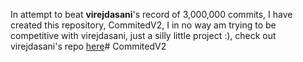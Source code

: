 In attempt to beat **virejdasani**'s record of 3,000,000 commits, I have created this repository, CommitedV2, I in no way am trying to be competitive with virejdasani, just a silly little project :), check out virejdasani's repo [here](https://github.com/virejdasani/Commited)# CommitedV2
